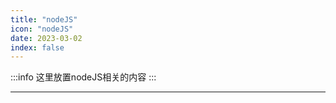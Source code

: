 ```yaml
---
title: "nodeJS"
icon: "nodeJS"
date: 2023-03-02
index: false
---
```


:::info
这里放置nodeJS相关的内容
:::

--- 
<AutoCatalog />